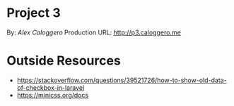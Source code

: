 # Project 3
By: *Alex Caloggero*
Production URL: <http://p3.caloggero.me>

# Outside Resources

* https://stackoverflow.com/questions/39521726/how-to-show-old-data-of-checkbox-in-laravel
* https://minicss.org/docs